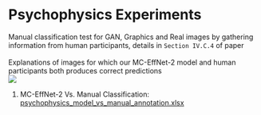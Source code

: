 # Psychophysics Experiments

Manual classification test for GAN, Graphics and Real images by gathering information from human participants, details in `Section IV.C.4` of paper   
</br>Explanations of images for which our MC-EffNet-2 model and human participants both produces correct predictions </br>
<img src = "https://github.com/manjaryp/GANvsGraphicsvsReal/blob/main/images/psychophysics.png" > </br>


1. MC-EffNet-2 Vs. Manual Classification: [psychophysics_model_vs_manual_annotation.xlsx](https://github.com/manjaryp/GANvsGraphicsvsReal/blob/main/Psychophysics%20experiments/psychophysics_model_vs_manual_annotation.xlsx)

